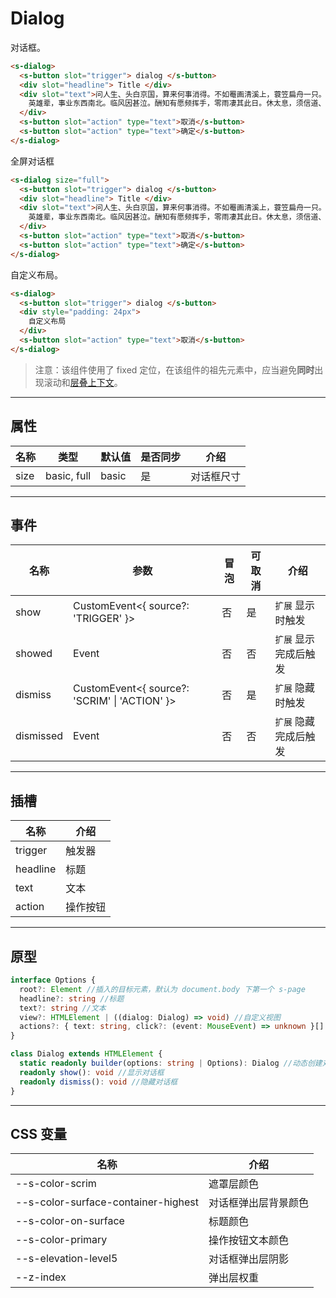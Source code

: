 # Dialog

对话框。

```html preview
<s-dialog>
  <s-button slot="trigger"> dialog </s-button>
  <div slot="headline"> Title </div>
  <div slot="text">问人生、头白京国，算来何事消得。不如罨画清溪上，蓑笠扁舟一只。人不识，且笑煮、鲈鱼趁著莼丝碧。无端酸鼻，向岐路消魂，征轮驿骑，断雁西风急。
    英雄辈，事业东西南北。临风因甚泣。酬知有愿频挥手，零雨凄其此日。休太息，须信道、诸公衮衮皆虚掷。年来踪迹。有多少雄心，几翻恶梦，泪点霜华织。
  </div>
  <s-button slot="action" type="text">取消</s-button>
  <s-button slot="action" type="text">确定</s-button>
</s-dialog>
```

全屏对话框

```html preview
<s-dialog size="full">
  <s-button slot="trigger"> dialog </s-button>
  <div slot="headline"> Title </div>
  <div slot="text">问人生、头白京国，算来何事消得。不如罨画清溪上，蓑笠扁舟一只。人不识，且笑煮、鲈鱼趁著莼丝碧。无端酸鼻，向岐路消魂，征轮驿骑，断雁西风急。
    英雄辈，事业东西南北。临风因甚泣。酬知有愿频挥手，零雨凄其此日。休太息，须信道、诸公衮衮皆虚掷。年来踪迹。有多少雄心，几翻恶梦，泪点霜华织。
  </div>
  <s-button slot="action" type="text">取消</s-button>
  <s-button slot="action" type="text">确定</s-button>
</s-dialog>
```

自定义布局。

```html preview
<s-dialog>
  <s-button slot="trigger"> dialog </s-button>
  <div style="padding: 24px">
    自定义布局
  </div>
  <s-button slot="action" type="text">取消</s-button>
</s-dialog>
```

> 注意：该组件使用了 fixed 定位，在该组件的祖先元素中，应当避免**同时**出现滚动和[层叠上下文](https://developer.mozilla.org/zh-CN/docs/Web/CSS/CSS_positioned_layout/Understanding_z-index/Stacking_context)。

---

## 属性

| 名称 | 类型         | 默认值 | 是否同步 | 介绍      |
| ---- | ----------- | ------ | ------- | --------- |
| size | basic, full | basic  | 是      | 对话框尺寸 |

---

## 事件

| 名称      | 参数                                           | 冒泡 | 可取消 | 介绍                |
| --------- |---------------------------------------------- |------|------ |-------------------- |
| show      | CustomEvent<{ source?: 'TRIGGER' }>           | 否   | 是    | `扩展` 显示时触发     |
| showed    | Event                                         | 否   | 否    | `扩展` 显示完成后触发 |
| dismiss   | CustomEvent<{ source?: 'SCRIM' \| 'ACTION' }> | 否   | 是    | `扩展` 隐藏时触发     |
| dismissed | Event                                         | 否   | 否    | `扩展` 隐藏完成后触发 |

---

## 插槽

| 名称     | 介绍     |
| -------- | ------- |
| trigger  | 触发器   |
| headline | 标题     |
| text     | 文本     |
| action   | 操作按钮 |

---

## 原型

```ts
interface Options {
  root?: Element //插入的目标元素，默认为 document.body 下第一个 s-page
  headline?: string //标题
  text?: string //文本
  view?: HTMLElement | ((dialog: Dialog) => void) //自定义视图
  actions?: { text: string, click?: (event: MouseEvent) => unknown }[] //操作按钮
}

class Dialog extends HTMLElement {
  static readonly builder(options: string | Options): Dialog //动态创建对话框
  readonly show(): void //显示对话框
  readonly dismiss(): void //隐藏对话框
} 
```

---

## CSS 变量

| 名称                                | 介绍                |
| ----------------------------------- | ------------------ |
| --s-color-scrim                     | 遮罩层颜色          |
| --s-color-surface-container-highest | 对话框弹出层背景颜色 |
| --s-color-on-surface                | 标题颜色            |
| --s-color-primary                   | 操作按钮文本颜色     |
| --s-elevation-level5                | 对话框弹出层阴影     |
| --z-index                           | 弹出层权重          |